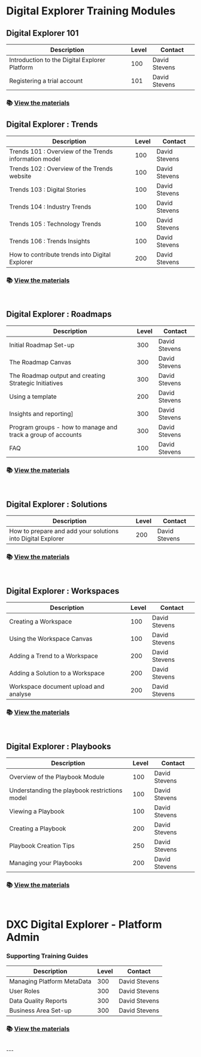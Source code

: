 # Digital Explorer Training Modules

## Digital Explorer 101
|Description|Level|Contact|
|---|---|---|
|Introduction to the Digital Explorer Platform|100|David Stevens|
|Registering a trial account|101|David Stevens|


### :books: [View the materials ](101/readme.md)

## Digital Explorer : Trends

|Description|Level|Contact|
|---|---|---|
| Trends 101  : Overview of the Trends information model|100|David Stevens
| Trends 102  : Overview of the Trends website|100|David Stevens
| Trends 103  : Digital Stories|100|David Stevens
| Trends 104  : Industry Trends|100|David Stevens
| Trends 105  : Technology Trends|100|David Stevens
| Trends 106  : Trends Insights|100|David Stevens
|How to contribute trends into Digital Explorer|200|David Stevens|

### :books: [View the materials ](Trends/readme.md)
<br>

##  Digital Explorer : Roadmaps
|Description|Level|Contact|
|---|---|---|
| Initial Roadmap Set-up |300|David Stevens|
| The Roadmap Canvas |300|David Stevens|
| The Roadmap output and creating Strategic Initiatives |300|David Stevens|
| Using a template |200|David Stevens|
| Insights and reporting]|300|David Stevens|
| Program groups - how to manage and track a group of accounts|300|David Stevens|
| FAQ|100| David Stevens|

### :books: [View the materials ](Roadmaps/readme.md)
<br>

## Digital Explorer :  Solutions
|Description|Level|Contact|
|---|---|---|
|How to prepare and add your solutions into Digital Explorer|200|David Stevens|

### :books: [View the materials ](Solutions/readme.md)
<br>


## Digital Explorer : Workspaces

|Description|Level|Contact|
|---|---|---|
| Creating a Workspace |100|David Stevens|
| Using the Workspace Canvas|100|David Stevens|
| Adding a Trend to a Workspace |200|David Stevens|
| Adding a Solution to a Workspace |200|David Stevens|
| Workspace document upload and analyse|200|David Stevens|

### :books: [View the materials ](Workspaces/readme.md)
<br>


## Digital Explorer : Playbooks

|Description|Level|Contact|
|---|---|---|
| Overview of the Playbook Module|100|David Stevens|
| Understanding the playbook restrictions model|100|David Stevens
| Viewing a Playbook|100|David Stevens|
| Creating a Playbook |200|David Stevens|
| Playbook Creation Tips |250|David Stevens|
| Managing your Playbooks |200|David Stevens|

### :books: [View the materials ](Playbooks/readme.md)
<br>


# DXC Digital Explorer - Platform Admin


### Supporting Training Guides

|Description|Level|Contact|
|---|---|---|
| Managing Platform MetaData|300|David Stevens
| User Roles|300|David Stevens
| Data Quality Reports|300|David Stevens
| Business Area Set-up|300|David Stevens

### :books: [View the materials ](platform/readme.md)
<br>
--- 

